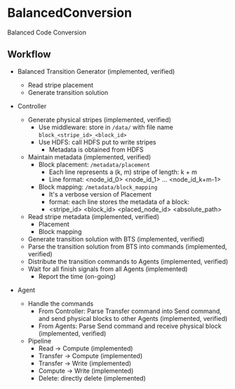 # BalancedConversion
Balanced Code Conversion

## Workflow

* Balanced Transition Generator (implemented, verified)
    * Read stripe placement
    * Generate transition solution

* Controller
    * Generate physical stripes (implemented, verified)
        * Use middleware: store in ```/data/``` with file name
          ```block_<stripe_id>_<block_id>```
        * Use HDFS: call HDFS put to write stripes
            * Metadata is obtained from HDFS
    * Maintain metadata (implemented, verified)
        * Block placement: ```/metadata/placement```
            * Each line represents a (k, m) stripe of length: k + m
            * Line format: <node_id_0> <node_id_1> ... <node_id_k+m-1>
        * Block mapping: ```/metadata/block_mapping```
            * It's a verbose version of Placement
            * format: each line stores the metadata of a block:
            * <stripe_id> <block_id> <placed_node_id> <absolute_path>
    * Read stripe metadata (implemented, verified)
        * Placement
        * Block mapping
    * Generate transition solution with BTS (implemented, verified)
    * Parse the transition solution from BTS into commands (implemented,
      verified)
    * Distribute the transition commands to Agents (implemented, verified)
    * Wait for all finish signals from all Agents (implemented)
        * Report the time (on-going)

* Agent
    * Handle the commands
        * From Controller: Parse Transfer command into Send command, and send
          physical blocks to other Agents (implemented, verified)
        * From Agents: Parse Send command and receive physical block
          (implemented, verified)
    * Pipeline
        * Read -> Compute (implemented)
        * Transfer -> Compute (implemented)
        * Transfer -> Write (implemented)
        * Compute -> Write (implemented)
        * Delete: directly delete (implemented)